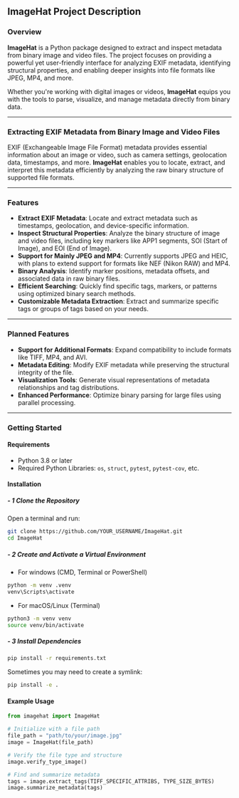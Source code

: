 ## ImageHat Project Description

### Overview
**ImageHat** is a Python package designed to extract and inspect metadata from binary image and video files. The project focuses on providing a powerful yet user-friendly interface for analyzing EXIF metadata, identifying structural properties, and enabling deeper insights into file formats like JPEG, MP4, and more. 

Whether you're working with digital images or videos, **ImageHat** equips you with the tools to parse, visualize, and manage metadata directly from binary data.

---

### Extracting EXIF Metadata from Binary Image and Video Files
EXIF (Exchangeable Image File Format) metadata provides essential information about an image or video, such as camera settings, geolocation data, timestamps, and more. **ImageHat** enables you to locate, extract, and interpret this metadata efficiently by analyzing the raw binary structure of supported file formats.

---

### Features
- **Extract EXIF Metadata**: Locate and extract metadata such as timestamps, geolocation, and device-specific information.
- **Inspect Structural Properties**: Analyze the binary structure of image and video files, including key markers like APP1 segments, SOI (Start of Image), and EOI (End of Image).
- **Support for Mainly JPEG and MP4**: Currently supports JPEG and HEIC, with plans to extend support for formats like NEF (Nikon RAW) and MP4.
- **Binary Analysis**: Identify marker positions, metadata offsets, and associated data in raw binary files.
- **Efficient Searching**: Quickly find specific tags, markers, or patterns using optimized binary search methods.
- **Customizable Metadata Extraction**: Extract and summarize specific tags or groups of tags based on your needs.

---

### Planned Features
- **Support for Additional Formats**: Expand compatibility to include formats like TIFF, MP4, and AVI.
- **Metadata Editing**: Modify EXIF metadata while preserving the structural integrity of the file.
- **Visualization Tools**: Generate visual representations of metadata relationships and tag distributions.
- **Enhanced Performance**: Optimize binary parsing for large files using parallel processing.

---

### Getting Started
#### Requirements
- Python 3.8 or later
- Required Python Libraries: `os`, `struct`, `pytest`, `pytest-cov`, etc.

#### Installation
##### **- 1 Clone the Repository**
Open a terminal and run:

```sh
git clone https://github.com/YOUR_USERNAME/ImageHat.git
cd ImageHat
```

##### **- 2 Create and Activate a Virtual Environment**

- For windows (CMD, Terminal or PowerShell)
```sh
python -m venv .venv
venv\Scripts\activate
```

- For macOS/Linux (Terminal)
```sh 
python3 -m venv venv
source venv/bin/activate
```

##### **- 3 Install Dependencies**

```sh
pip install -r requirements.txt
```

Sometimes you may need to create a symlink:
```sh
pip install -e .
```


#### Example Usage
```python
from imagehat import ImageHat

# Initialize with a file path
file_path = "path/to/your/image.jpg"
image = ImageHat(file_path)

# Verify the file type and structure
image.verify_type_image()

# Find and summarize metadata
tags = image.extract_tags(TIFF_SPECIFIC_ATTRIBS, TYPE_SIZE_BYTES)
image.summarize_metadata(tags)
```